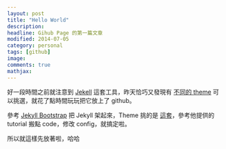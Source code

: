 ```yaml
---
layout: post
title: "Hello World"
description: 
headline: Gihub Page 的第一篇文章
modified: 2014-07-05
category: personal
tags: [github]
image: 
comments: true
mathjax:
---
```


好一段時間之前就注意到 [Jekell](http://jekyllrb.com/) 這套工具，昨天恰巧又發現有 [不同的 theme](http://jekyllthemes.org/) 可以挑選，就花了點時間玩玩把它放上了 github。

參考 [Jekyll Bootstrap](http://jekyllbootstrap.com/usage/jekyll-quick-start.html) 把 Jekyll 架起來，Theme 挑的是 [這套](http://hmfaysal.github.io/hmfaysal-omega-theme/)，參考他提供的 tutorial 搬點 code，修改 config，就搞定啦。

所以就這樣先放著啦，哈哈